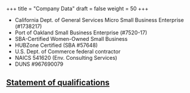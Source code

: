 +++
title = "Company Data"
draft = false
weight = 50
+++

* California Dept. of General Services Micro Small Business Enterprise 
(#1738217)
* Port of Oakland Small Business Enterprise (#7520-17)
* SBA-Certified Women-Owned Small Business
* HUBZone Certified (SBA #57648)
* U.S. Dept. of Commerce federal contractor
* NAICS 541620 (Env. Consulting Services)
* DUNS #967690079

## [Statement of qualifications](qualifications.pdf)
